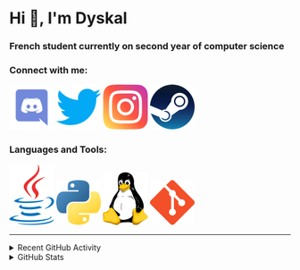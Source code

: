 # Hi 👋, I'm Dyskal

### French student currently on second year of computer science

### Connect with me:

![Discord](./images/discord.svg "Dyskal#9636")
[![Twitter](./images/twitter.svg "@dyskal")](https://twitter.com/dyskal)
[![Instagram](./images/insta.svg "@dyskal")](https://instagram.com/dyskal)
[![Steam](./images/steam.svg "dyskal")](https://steamcommunity.com/id/dyskal/)

### Languages and Tools:

[![Java](./images/java.svg)](https://www.oracle.com/java/)
[![Python](./images/python.svg)](https://www.python.org/)
![Linux](./images/linux.svg)
[![Git](./images/git.svg)](https://git-scm.com/)

---

<details>
<summary>Recent GitHub Activity</summary>

<!--START_SECTION:activity-->


1. 🎉 Merged PR [#61](https://github.com/Dyskal/TwitchPlayerOpener/pull/61) in [Dyskal/TwitchPlayerOpener](https://github.com/Dyskal/TwitchPlayerOpener)
2. 🎉 Merged PR [#45](https://github.com/Dyskal/DiscordRP/pull/45) in [Dyskal/DiscordRP](https://github.com/Dyskal/DiscordRP)
3. 🗣 Commented on [#250](https://github.com/materializecss/materialize/issues/250) in [materializecss/materialize](https://github.com/materializecss/materialize)
4. 🗣 Commented on [#250](https://github.com/materializecss/materialize/issues/250) in [materializecss/materialize](https://github.com/materializecss/materialize)
5. ❗️ Opened issue [#250](https://github.com/materializecss/materialize/issues/250) in [materializecss/materialize](https://github.com/materializecss/materialize)
5. 🎉 Merged PR [#16](https://github.com/Dyskal/DiscordRP/pull/16) in [Dyskal/DiscordRP](https://github.com/Dyskal/DiscordRP)
6. 🎉 Merged PR [#17](https://github.com/Dyskal/TwitchPlayerOpener/pull/17) in [Dyskal/TwitchPlayerOpener](https://github.com/Dyskal/TwitchPlayerOpener)

<!--END_SECTION:activity-->

</details>

<details>
<summary>GitHub Stats</summary>

![GitHub Stats](https://github-readme-stats.vercel.app/api/top-langs?username=dyskal&show_icons=true&locale=en&layout=compact&card_width=445&langs_count=10&hide_borders=true)
![GitHub Stats](https://github-readme-stats.vercel.app/api?username=dyskal&show_icons=true&locale=en&include_all_commits=true&hide_borders=true)
</details>

